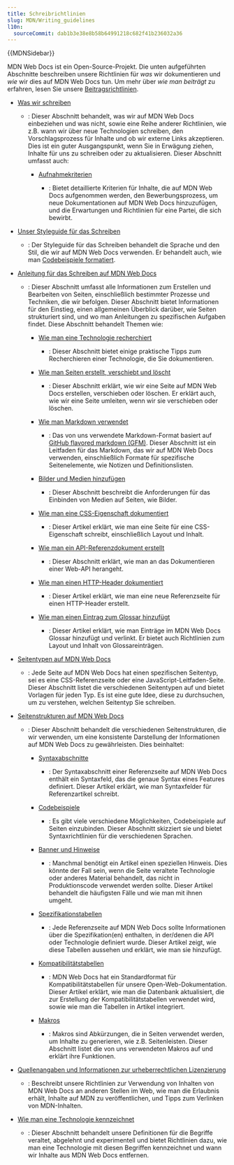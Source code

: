```yaml
---
title: Schreibrichtlinien
slug: MDN/Writing_guidelines
l10n:
  sourceCommit: dab1b3e38e8b58b64991218c682f41b236032a36
---
```


{{MDNSidebar}}

MDN Web Docs ist ein Open-Source-Projekt. Die unten aufgeführten Abschnitte beschreiben unsere Richtlinien für _was_ wir dokumentieren und _wie_ wir dies auf MDN Web Docs tun. Um mehr über _wie man beiträgt_ zu erfahren, lesen Sie unsere [Beitragsrichtlinien](/de/docs/MDN/Community).

- [Was wir schreiben](/de/docs/MDN/Writing_guidelines/What_we_write)

  - : Dieser Abschnitt behandelt, was wir auf MDN Web Docs einbeziehen und was nicht, sowie eine Reihe anderer Richtlinien, wie z.B. wann wir über neue Technologien schreiben, den Vorschlagsprozess für Inhalte und ob wir externe Links akzeptieren. Dies ist ein guter Ausgangspunkt, wenn Sie in Erwägung ziehen, Inhalte für uns zu schreiben oder zu aktualisieren. Dieser Abschnitt umfasst auch:

    - [Aufnahmekriterien](/de/docs/MDN/Writing_guidelines/What_we_write/Criteria_for_inclusion)

      - : Bietet detaillierte Kriterien für Inhalte, die auf MDN Web Docs aufgenommen werden, den Bewerbungsprozess, um neue Dokumentationen auf MDN Web Docs hinzuzufügen, und die Erwartungen und Richtlinien für eine Partei, die sich bewirbt.

- [Unser Styleguide für das Schreiben](/de/docs/MDN/Writing_guidelines/Writing_style_guide)

  - : Der Styleguide für das Schreiben behandelt die Sprache und den Stil, die wir auf MDN Web Docs verwenden. Er behandelt auch, wie man [Codebeispiele formatiert](/de/docs/MDN/Writing_guidelines/Writing_style_guide/Code_style_guide).

- [Anleitung für das Schreiben auf MDN Web Docs](/de/docs/MDN/Writing_guidelines/Howto)

  - : Dieser Abschnitt umfasst alle Informationen zum Erstellen und Bearbeiten von Seiten, einschließlich bestimmter Prozesse und Techniken, die wir befolgen. Dieser Abschnitt bietet Informationen für den Einstieg, einen allgemeinen Überblick darüber, wie Seiten strukturiert sind, und wo man Anleitungen zu spezifischen Aufgaben findet. Diese Abschnitt behandelt Themen wie:

    - [Wie man eine Technologie recherchiert](/de/docs/MDN/Writing_guidelines/Howto/Research_technology)

      - : Dieser Abschnitt bietet einige praktische Tipps zum Recherchieren einer Technologie, die Sie dokumentieren.

    - [Wie man Seiten erstellt, verschiebt und löscht](/de/docs/MDN/Writing_guidelines/Howto/Creating_moving_deleting)

      - : Dieser Abschnitt erklärt, wie wir eine Seite auf MDN Web Docs erstellen, verschieben oder löschen. Er erklärt auch, wie wir eine Seite umleiten, wenn wir sie verschieben oder löschen.

    - [Wie man Markdown verwendet](/de/docs/MDN/Writing_guidelines/Howto/Markdown_in_MDN)

      - : Das von uns verwendete Markdown-Format basiert auf [GitHub flavored markdown (GFM)](https://github.github.com/gfm/). Dieser Abschnitt ist ein Leitfaden für das Markdown, das wir auf MDN Web Docs verwenden, einschließlich Formate für spezifische Seitenelemente, wie Notizen und Definitionslisten.

    - [Bilder und Medien hinzufügen](/de/docs/MDN/Writing_guidelines/Howto/Images_media)

      - : Dieser Abschnitt beschreibt die Anforderungen für das Einbinden von Medien auf Seiten, wie Bilder.

    - [Wie man eine CSS-Eigenschaft dokumentiert](/de/docs/MDN/Writing_guidelines/Howto/Document_a_CSS_property)

      - : Dieser Artikel erklärt, wie man eine Seite für eine CSS-Eigenschaft schreibt, einschließlich Layout und Inhalt.

    - [Wie man ein API-Referenzdokument erstellt](/de/docs/MDN/Writing_guidelines/Howto/Write_an_api_reference)

      - : Dieser Abschnitt erklärt, wie man an das Dokumentieren einer Web-API herangeht.

    - [Wie man einen HTTP-Header dokumentiert](/de/docs/MDN/Writing_guidelines/Howto/Document_an_HTTP_header)

      - : Dieser Artikel erklärt, wie man eine neue Referenzseite für einen HTTP-Header erstellt.

    - [Wie man einen Eintrag zum Glossar hinzufügt](/de/docs/MDN/Writing_guidelines/Howto/Write_a_new_entry_in_the_glossary)

      - : Dieser Artikel erklärt, wie man Einträge im MDN Web Docs Glossar hinzufügt und verlinkt. Er bietet auch Richtlinien zum Layout und Inhalt von Glossareinträgen.

- [Seitentypen auf MDN Web Docs](/de/docs/MDN/Writing_guidelines/Page_structures/Page_types)

  - : Jede Seite auf MDN Web Docs hat einen spezifischen Seitentyp, sei es eine CSS-Referenzseite oder eine JavaScript-Leitfaden-Seite. Dieser Abschnitt listet die verschiedenen Seitentypen auf und bietet Vorlagen für jeden Typ. Es ist eine gute Idee, diese zu durchsuchen, um zu verstehen, welchen Seitentyp Sie schreiben.

- [Seitenstrukturen auf MDN Web Docs](/de/docs/MDN/Writing_guidelines/Page_structures)

  - : Dieser Abschnitt behandelt die verschiedenen Seitenstrukturen, die wir verwenden, um eine konsistente Darstellung der Informationen auf MDN Web Docs zu gewährleisten. Dies beinhaltet:

    - [Syntaxabschnitte](/de/docs/MDN/Writing_guidelines/Page_structures/Syntax_sections)

      - : Der Syntaxabschnitt einer Referenzseite auf MDN Web Docs enthält ein Syntaxfeld, das die genaue Syntax eines Features definiert. Dieser Artikel erklärt, wie man Syntaxfelder für Referenzartikel schreibt.

    - [Codebeispiele](/de/docs/MDN/Writing_guidelines/Page_structures/Code_examples)

      - : Es gibt viele verschiedene Möglichkeiten, Codebeispiele auf Seiten einzubinden. Dieser Abschnitt skizziert sie und bietet Syntaxrichtlinien für die verschiedenen Sprachen.

    - [Banner und Hinweise](/de/docs/MDN/Writing_guidelines/Page_structures/Banners_and_notices)

      - : Manchmal benötigt ein Artikel einen speziellen Hinweis. Dies könnte der Fall sein, wenn die Seite veraltete Technologie oder anderes Material behandelt, das nicht in Produktionscode verwendet werden sollte. Dieser Artikel behandelt die häufigsten Fälle und wie man mit ihnen umgeht.

    - [Spezifikationstabellen](/de/docs/MDN/Writing_guidelines/Page_structures/Specification_tables)

      - : Jede Referenzseite auf MDN Web Docs sollte Informationen über die Spezifikation(en) enthalten, in der/denen die API oder Technologie definiert wurde. Dieser Artikel zeigt, wie diese Tabellen aussehen und erklärt, wie man sie hinzufügt.

    - [Kompatibilitätstabellen](/de/docs/MDN/Writing_guidelines/Page_structures/Compatibility_tables)

      - : MDN Web Docs hat ein Standardformat für Kompatibilitätstabellen für unsere Open-Web-Dokumentation. Dieser Artikel erklärt, wie man die Datenbank aktualisiert, die zur Erstellung der Kompatibilitätstabellen verwendet wird, sowie wie man die Tabellen in Artikel integriert.

    - [Makros](/de/docs/MDN/Writing_guidelines/Page_structures/Macros)

      - : Makros sind Abkürzungen, die in Seiten verwendet werden, um Inhalte zu generieren, wie z.B. Seitenleisten. Dieser Abschnitt listet die von uns verwendeten Makros auf und erklärt ihre Funktionen.

- [Quellenangaben und Informationen zur urheberrechtlichen Lizenzierung](/de/docs/MDN/Writing_guidelines/Attrib_copyright_license)

  - : Beschreibt unsere Richtlinien zur Verwendung von Inhalten von MDN Web Docs an anderen Stellen im Web, wie man die Erlaubnis erhält, Inhalte auf MDN zu veröffentlichen, und Tipps zum Verlinken von MDN-Inhalten.

- [Wie man eine Technologie kennzeichnet](/de/docs/MDN/Writing_guidelines/Experimental_deprecated_obsolete)

  - : Dieser Abschnitt behandelt unsere Definitionen für die Begriffe veraltet, abgelehnt und experimentell und bietet Richtlinien dazu, wie man eine Technologie mit diesen Begriffen kennzeichnet und wann wir Inhalte aus MDN Web Docs entfernen.
